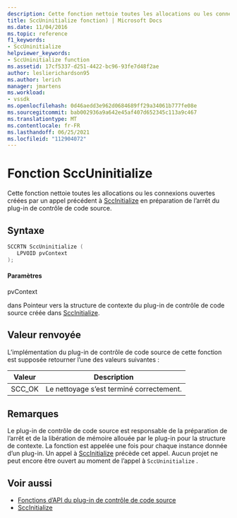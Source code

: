 ```yaml
---
description: Cette fonction nettoie toutes les allocations ou les connexions ouvertes créées par un appel précédent à SccInitialize en préparation de l’arrêt du plug-in de contrôle de code source.
title: SccUninitialize fonction) | Microsoft Docs
ms.date: 11/04/2016
ms.topic: reference
f1_keywords:
- SccUninitialize
helpviewer_keywords:
- SccUninitialize function
ms.assetid: 17cf5337-d251-4422-bc96-93fe7d48f2ae
author: leslierichardson95
ms.author: lerich
manager: jmartens
ms.workload:
- vssdk
ms.openlocfilehash: 0d46aedd3e962d0684689ff29a34061b777fe08e
ms.sourcegitcommit: bab002936a9a642e45af407d652345c113a9c467
ms.translationtype: MT
ms.contentlocale: fr-FR
ms.lasthandoff: 06/25/2021
ms.locfileid: "112904072"
---
```

# <a name="sccuninitialize-function"></a>Fonction SccUninitialize
Cette fonction nettoie toutes les allocations ou les connexions ouvertes créées par un appel précédent à [SccInitialize](../extensibility/sccinitialize-function.md) en préparation de l’arrêt du plug-in de contrôle de code source.

## <a name="syntax"></a>Syntaxe

```cpp
SCCRTN SccUninitialize (
   LPVOID pvContext
);
```

#### <a name="parameters"></a>Paramètres
 pvContext

dans Pointeur vers la structure de contexte du plug-in de contrôle de code source créée dans [SccInitialize](../extensibility/sccinitialize-function.md).

## <a name="return-value"></a>Valeur renvoyée
 L’implémentation du plug-in de contrôle de code source de cette fonction est supposée retourner l’une des valeurs suivantes :

|Valeur|Description|
|-----------|-----------------|
|SCC_OK|Le nettoyage s’est terminé correctement.|

## <a name="remarks"></a>Remarques
 Le plug-in de contrôle de code source est responsable de la préparation de l’arrêt et de la libération de mémoire allouée par le plug-in pour la structure de contexte. La fonction est appelée une fois pour chaque instance donnée d’un plug-in. Un appel à [SccInitialize](../extensibility/sccinitialize-function.md) précède cet appel. Aucun projet ne peut encore être ouvert au moment de l’appel à `SccUninitialize` .

## <a name="see-also"></a>Voir aussi
- [Fonctions d’API du plug-in de contrôle de code source](../extensibility/source-control-plug-in-api-functions.md)
- [SccInitialize](../extensibility/sccinitialize-function.md)
